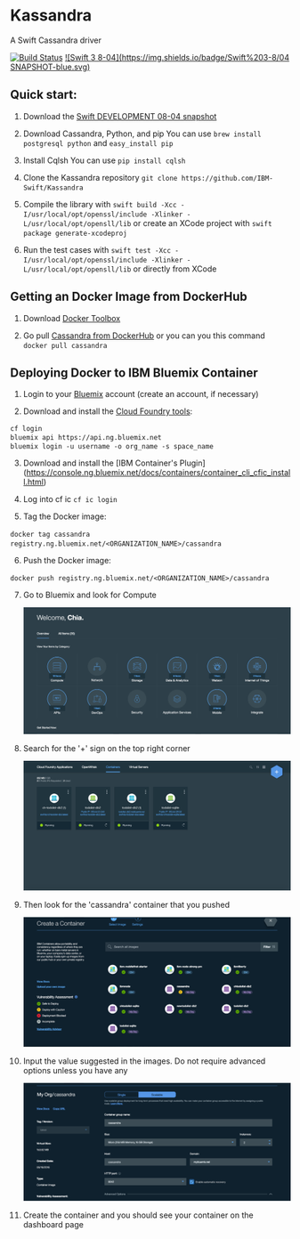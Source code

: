 # Kassandra
A Swift Cassandra driver

[![Build Status](https://travis-ci.com/IBM-Swift/Kassandra.svg?token=NtWCrCZmgqfHWpaxg7qx&branch=travis)](https://travis-ci.com/IBM-Swift/Kassandra) [![Swift 3 8-04](https://img.shields.io/badge/Swift%203-8/04 SNAPSHOT-blue.svg)](https://swift.org/download/#snapshots)


## Quick start:

1. Download the [Swift DEVELOPMENT 08-04 snapshot](https://swift.org/download/#snapshots)

2. Download Cassandra, Python, and pip
  You can use `brew install postgresql python` and `easy_install pip`

3. Install Cqlsh
  You can use `pip install cqlsh`

4. Clone the Kassandra repository
  `git clone https://github.com/IBM-Swift/Kassandra`

5. Compile the library with `swift build -Xcc -I/usr/local/opt/openssl/include -Xlinker -L/usr/local/opt/opensll/lib` or create an XCode project with `swift package generate-xcodeproj`

6. Run the test cases with `swift test -Xcc -I/usr/local/opt/openssl/include -Xlinker -L/usr/local/opt/opensll/lib` or directly from XCode

## Getting an Docker Image from DockerHub

1. Download [Docker Toolbox](https://www.docker.com/products/docker-toolbox)

2. Go pull [Cassandra from DockerHub](https://hub.docker.com/r/library/cassandra/) or you can you this command `docker pull cassandra`

## Deploying Docker to IBM Bluemix Container

1. Login to your [Bluemix](https://new-console.ng.bluemix.net/?direct=classic) account (create an account, if necessary) 

2. Download and install the [Cloud Foundry tools](https://new-console.ng.bluemix.net/docs/starters/install_cli.html):
```
cf login
bluemix api https://api.ng.bluemix.net
bluemix login -u username -o org_name -s space_name
```

3. Download and install the [IBM Container's Plugin] (https://console.ng.bluemix.net/docs/containers/container_cli_cfic_install.html)

4. Log into cf ic
  `cf ic login` 

5. Tag the Docker image:

  `docker tag cassandra registry.ng.bluemix.net/<ORGANIZATION_NAME>/cassandra`

6. Push the Docker image: 

  `docker push registry.ng.bluemix.net/<ORGANIZATION_NAME>/cassandra`

7. Go to Bluemix and look for Compute 

    ![Kassandra](Images/ClickCompute.png)

8. Search for the '+' sign on the top right corner 

    ![Kassandra](Images/ClickOnPlus.png)

9. Then look for the 'cassandra' container that you pushed

    ![Kassandra](Images/SearchForYourContainer.png)

10. Input the value suggested in the images. Do not require advanced options unless you have any

    ![Kassandra](Images/Scalable.png)

11. Create the container and you should see your container on the dashboard page


